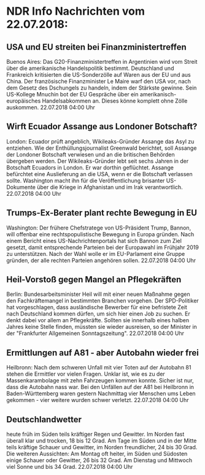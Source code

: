 # NDR Info Nachrichten vom 22.07.2018:


## USA und EU streiten bei Finanzministertreffen
Buenos Aires: Das G20-Finanzministertreffen in Argentinien wird vom Streit über die amerikanische Handelspolitik bestimmt. Deutschland und Frankreich kritisierten die US-Sonderzölle auf Waren aus der EU und aus China. Der französische Finanzminister Le Maire warf den USA vor, nach dem Gesetz des Dschungels zu handeln, indem der Stärkste gewinne. Sein US-Kollege Mnuchin bot der EU Gespräche über ein amerikanisch-europäisches Handelsabkommen an. Dieses könne komplett ohne Zölle auskommen. 22.07.2018 04:00 Uhr 

## Wirft Ecuador Assange aus Londoner Botschaft?
London:	Ecuador prüft angeblich, Wikileaks-Gründer Assange das Asyl zu entziehen. Wie der Enthüllungsjournalist Greenwald berichtet, soll Assange der Londoner Botschaft verwiesen und an die britischen Behörden übergeben werden. Der Wikileaks-Gründer lebt seit sechs Jahren in der Botschaft Ecuadors in London. Er war dorthin geflüchtet. Assange befürchtet eine Auslieferung an die USA, wenn er die Botschaft verlassen sollte. Washington macht ihn für die Veröffentlichung brisanter US-Dokumente über die Kriege in Afghanistan und im Irak verantwortlich. 22.07.2018 04:00 Uhr 

## Trumps-Ex-Berater plant rechte Bewegung in EU
Washington:	Der frühere Chefstratege von US-Präsident Trump, Bannon, will offenbar eine rechtspopulistische Bewegung in Europa gründen. Nach einem Bericht eines US-Nachrichtenportals hat sich Bannon zum Ziel gesetzt, damit entsprechende Parteien bei der Europawahl im Frühjahr 2019 zu unterstützen. Nach der Wahl wolle er im EU-Parlament eine Gruppe gründen, der alle rechten Parteien angehören sollen. 22.07.2018 04:00 Uhr 

## Heil-Vorstoß gegen Mangel an Pflegekräften
Berlin:	Bundesarbeitsminister Heil will mit einer neuen Maßnahme gegen den Fachkräftemangel in bestimmten Branchen vorgehen. Der SPD-Politiker hat vorgeschlagen, dass ausländische Bewerber für eine befristete Zeit nach Deutschland kommen dürfen, um sich hier einen Job zu suchen. Er denkt dabei vor allem an Pflegekräfte. Sollten sie innerhalb eines halben Jahres keine Stelle finden, müssten sie wieder ausreisen, so der Minister in der "Frankfurter Allgemeinen Sonntagszeitung". 22.07.2018 04:00 Uhr 

## Ermittlungen auf A81 - aber Autobahn wieder frei
Heilbronn: Nach dem schweren Unfall mit vier Toten auf der Autobahn 81 stehen die Ermittler vor vielen Fragen. Unklar ist, wie es zu der Massenkarambolage mit zehn Fahrzeugen kommen konnte. Sicher ist nur, dass die Autobahn nass war. Bei den Unfällen auf der A81 bei Heilbronn in Baden-Württemberg waren gestern Nachmittag vier Menschen ums Leben gekommen - vier weitere wurden schwer verletzt. 22.07.2018 04:00 Uhr 

## Deutschlandwetter
heute früh im Süden teils kräftiger Regen und Gewitter. Im Norden fast überall klar und trocken, 18 bis 12 Grad. Am Tage im Süden und in der Mitte teils kräftige Schauer und Gewitter, im Norden freundlicher, 24 bis 30 Grad. Die weiteren Aussichten:
Am Montag oft heiter, im Süden und Südosten einige Schauer oder Gewitter, 26 bis 32 Grad. Am Dienstag und Mittwoch viel Sonne und bis 34 Grad. 22.07.2018 04:00 Uhr 
